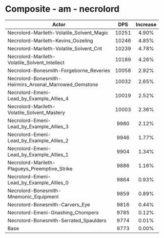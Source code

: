 # Composite - am - necrolord
| Actor | DPS | Increase |
|---|:---:|:---:|
|Necrolord-Marileth-Volatile_Solvent_Magic|10251|4.90%|
|Necrolord-Marileth-Kevins_Oozeling|10246|4.85%|
|Necrolord-Marileth-Volatile_Solvent_Crit|10239|4.78%|
|Necrolord-Marileth-Volatile_Solvent_Intellect|10189|4.26%|
|Necrolord-Bonesmith-Forgeborne_Reveries|10058|2.92%|
|Necrolord-Bonesmith-Heirmirs_Arsenal_Marrowed_Gemstone|10032|2.65%|
|Necrolord-Emeni-Lead_by_Example_Allies_4|10019|2.52%|
|Necrolord-Marileth-Volatile_Solvent_Mastery|10003|2.36%|
|Necrolord-Emeni-Lead_by_Example_Allies_3|9980|2.12%|
|Necrolord-Emeni-Lead_by_Example_Allies_2|9946|1.77%|
|Necrolord-Emeni-Lead_by_Example_Allies_1|9904|1.34%|
|Necrolord-Marileth-Plagueys_Preemptive_Strike|9886|1.16%|
|Necrolord-Emeni-Lead_by_Example_Allies_0|9864|0.93%|
|Necrolord-Bonesmith-Mnemonic_Equipment|9859|0.89%|
|Necrolord-Bonesmith-Carvers_Eye|9816|0.44%|
|Necrolord-Emeni-Gnashing_Chompers|9785|0.12%|
|Necrolord-Bonesmith-Serrated_Spaulders|9774|0.01%|
|Base|9773|0.00%|
